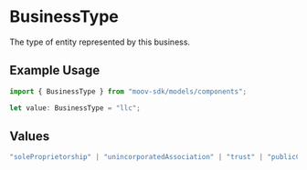 # BusinessType

The type of entity represented by this business.

## Example Usage

```typescript
import { BusinessType } from "moov-sdk/models/components";

let value: BusinessType = "llc";
```

## Values

```typescript
"soleProprietorship" | "unincorporatedAssociation" | "trust" | "publicCorporation" | "privateCorporation" | "llc" | "partnership" | "unincorporatedNonProfit" | "incorporatedNonProfit" | "governmentEntity"
```